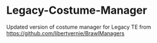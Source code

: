 # Legacy-Costume-Manager

Updated version of costume manager for Legacy TE from https://github.com/libertyernie/BrawlManagers
